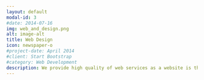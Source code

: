 ```yaml
---
layout: default
modal-id: 3
#date: 2014-07-16
img: web_and_design.png
alt: image-alt
title: Web Design
icon: newspaper-o
#project-date: April 2014
#client: Start Bootstrap
#category: Web Development
description: We provide high quality of web services as a website is the first impression that a customer see and make them confident about your professional presence. 
---
```

